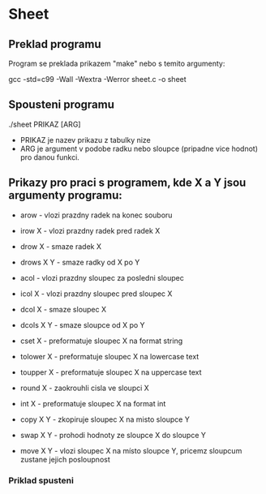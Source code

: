 # Sheet

## Preklad programu

Program se preklada prikazem "make" nebo s temito argumenty:

gcc -std=c99 -Wall -Wextra -Werror sheet.c -o sheet

## Spousteni programu
./sheet PRIKAZ [ARG]

- PRIKAZ je nazev prikazu z tabulky nize
- ARG je argument v podobe radku nebo sloupce (pripadne vice hodnot) pro danou funkci.

## Prikazy pro praci s programem, kde X a Y jsou argumenty programu:

- arow - vlozi prazdny radek na konec souboru  
- irow X - vlozi prazdny radek pred radek X  
- drow X - smaze radek X  
- drows X Y - smaze radky od X po Y  

- acol - vlozi prazdny sloupec za posledni sloupec  
- icol X - vlozi prazdny sloupec pred sloupec X  
- dcol X - smaze sloupec X  
- dcols X Y - smaze sloupce od X po Y  

- cset X - preformatuje sloupec X na format string  
- tolower X - preformatuje sloupec X na lowercase text  
- toupper X - preformatuje sloupec X na uppercase text  
- round X - zaokrouhli cisla ve sloupci X  
- int X - preformatuje sloupec X na format int  
- copy X Y - zkopiruje sloupec X na misto sloupce Y  
- swap X Y - prohodi hodnoty ze sloupce X do sloupce Y  
- move X Y - vlozi sloupec X na místo sloupce Y, pricemz sloupcum zustane jejich posloupnost  

### Priklad spusteni
